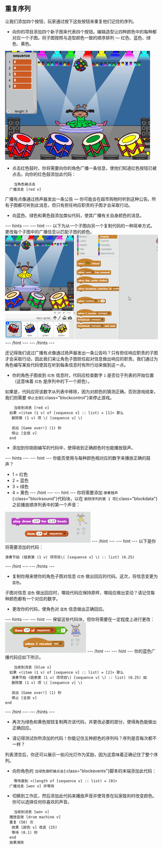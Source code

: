 ## 重复序列

让我们添加四个按钮，玩家通过按下这些按钮来重复他们记住的序列。

+ 向你的项目添加四个新子图来代表四个按钮。编辑造型让四种颜色中的每种都对应一个子图。将子图按照与造型颜色一致的顺序排列 — 红色、蓝色、绿色、黄色。

![screenshot](images/colour-drums.png)

+ 点击红色鼓时，你将需要向你的角色广播一条信息，使他们知道红色按钮已被点击。向你的红色鼓添加此代码：

```blocks
	当角色被点击
  广播消息 [red v]
```

广播有点像通过扬声器发出一条公告 — 你可能会在超市购物时听到这种公告。所有子图都可听到此消息，但只有担任响应职责的子图才会采取行动。

+ 向蓝色、绿色和黄色鼓添加类似代码，使其广播有关自身颜色的消息。

--- hints ---
--- hint ---
以下为从一个子图向另一个复制代码的一种简单方式。更改每个子图中的广播信息以匹配子图的颜色。
![Duplicate the code](images/broadcast-duplicate.gif)
--- /hint ---
--- /hints ---

还记得我们说过广播有点像通过扬声器发出一条公告吗？只有担任响应职责的子图才会采取行动，因此我们来让角色子图担任起对信息做出响应的职责。我们通过为角色编写某些代码使其在听到每条信息时有所行动来做到这一点。

 + 你的角色子图收到 `红色` 信息时，代码应检查数字 `1` 是否位于列表的开始位置（这意味着 `红色` 是序列中的下一个颜色）。

 如果是，代码应将该数字从列表中移除，因为对颜色的猜测正确。否则游戏结束，我们则需要 `停止全部`{:class="blockcontrol"}来停止游戏。

```blocks
	当收到消息 [red v]
  如果 <(item (1 v) of [sequence v] :: list) = [1]> 那么 
   删除第 (1 v) 项 \( [sequence v] \)

   说出 [Game over!] (1) 秒
   停止 [全部 v]
  end
```

+ 添加到你刚刚编写的代码中，使得收到正确颜色时也能播放鼓声。

--- hints ---
--- hint ---
你能否使用与每种颜色相对应的数字来播放正确的鼓声？
+ 1 = 红色
+ 2 = 蓝色
+ 3 = 绿色
+ 4 = 黄色
--- /hint ---
--- hint ---
你将需要添加 `弹奏鼓声`{:class="blocksound"}代码块，以在 `删除序列的第 1 项`{:class="blockdata"}之前播放顺序列表中的第一个声音：

![Play drum](images/hint-play-drum.png)
--- /hint ---
--- hint ---
以下是你将需要添加的代码：

```blocks
演奏节拍 (链表第 (1 v) 项项目\( [sequence v] \) :: list) (0.25) 
```
--- /hint ---
--- /hints ---

+ 复制你用来使你的角色子图对信息 `红色` 做出回应的代码。这次，将信息变更为 `蓝色`。

子图对信息 `蓝色` 做出回应时，哪段代码应保持原样，哪段应做出变动？请记住每种颜色都有一个对应的数字。

+ 更改你的代码，使角色对 `蓝色` 信息做出正确回应。

--- hints ---
--- hint ---
保留这些代码块，但你将需要在一定程度上进行更改：
![Change these blocks](images/hint-change-blocks.png)
--- /hint ---
--- hint ---
你的蓝色广播代码应如下所示。

```blocks
	当收到消息 [blue v]
  如果 <(item (1 v) of [sequence v] :: list) = [2]> 那么 
   演奏节拍 (链表第 (1 v) 项项目\( [sequence v] \) :: list) (0.25) 拍
   删除第 (1 v) 项 \( [sequence v] \)

   说出 [Game over!] (1) 秒
   停止 [全部 v]
end
```

--- /hint ---
--- /hints ---

+ 再次为绿色和黄色按钮复制两次该代码，并更改必要的部分，使得角色能做出正确回应。

+ 请记得测试你所添加的代码！你能记住五种颜色的序列吗？序列是否每次都不一样？

列表清空后，你还可以展示一些闪光灯作为奖励，因为这意味着正确记住了整个序列。

+ 向你角色的 `当绿色旗帜被点击`{:class="blockevents"}脚本的末端添加此代码：

```blocks
	等待直到 <(length of [sequence v] :: list) = [0]>
  广播消息 [won v] 并等待
```

+ 切换到工作区，然后添加此代码来播放声音并使背景在玩家胜利时改变颜色。你可以选择任何你喜欢的声音。

```blocks
	当收到消息 [won v]
  播放音效 [drum machine v]
  重复 (50) 次 
   效果 [颜色 v] 改变 (25)
   等待 (0.1) 秒
  end
  效果清除
```
